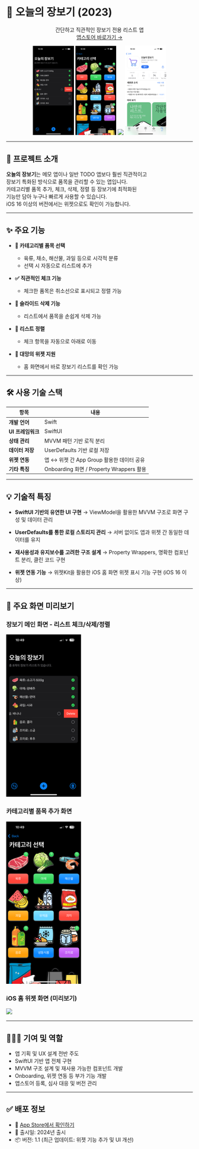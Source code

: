 # 🛒 오늘의 장보기 (2023)

<div align="center">

간단하고 직관적인 장보기 전용 리스트 앱  
[앱스토어 바로가기 →](https://apps.apple.com/kr/app/%EC%98%A4%EB%8A%98%EC%9D%98-%EC%9E%A5%EB%B3%B4%EA%B8%B0/id6472140588)

<img src="assets/img/grocery1.PNG" width="22%" />
<img src="assets/img/grocery2.PNG" width="22%" />
<img src="assets/img/grocery3.PNG" width="22%" />
<img src="assets/img/grocery4.PNG" width="22%" />

</div>

---

## 📝 프로젝트 소개

**오늘의 장보기**는 메모 앱이나 일반 TODO 앱보다 훨씬 직관적이고  
장보기 특화된 방식으로 품목을 관리할 수 있는 앱입니다.  
카테고리별 품목 추가, 체크, 삭제, 정렬 등 장보기에 최적화된  
기능만 담아 누구나 빠르게 사용할 수 있습니다.  
iOS 16 이상의 버전에서는 위젯으로도 확인이 가능합니다.

---

## ✨ 주요 기능

- **🧾 카테고리별 품목 선택**

  - 육류, 채소, 해산물, 과일 등으로 시각적 분류
  - 선택 시 자동으로 리스트에 추가

- **✅ 직관적인 체크 기능**

  - 체크한 품목은 취소선으로 표시되고 정렬 가능

- **🧹 슬라이드 삭제 기능**

  - 리스트에서 품목을 손쉽게 삭제 가능

- **🔀 리스트 정렬**

  - 체크 항목을 자동으로 아래로 이동

- **📱 대망의 위젯 지원**
  - 홈 화면에서 바로 장보기 리스트를 확인 가능

---

## 🛠️ 사용 기술 스택

| 항목              | 내용                                      |
| ----------------- | ----------------------------------------- |
| **개발 언어**     | Swift                                     |
| **UI 프레임워크** | SwiftUI                                   |
| **상태 관리**     | MVVM 패턴 기반 로직 분리                  |
| **데이터 저장**   | UserDefaults 기반 로컬 저장               |
| **위젯 연동**     | 앱 ↔ 위젯 간 App Group 활용한 데이터 공유 |
| **기타 특징**     | Onboarding 화면 / Property Wrappers 활용  |

---

## 💡 기술적 특징

- **SwiftUI 기반의 유연한 UI 구현**
  → ViewModel을 활용한 MVVM 구조로 화면 구성 및 데이터 관리

- **UserDefaults를 통한 로컬 스토리지 관리**
  → 서버 없이도 앱과 위젯 간 동일한 데이터를 유지

- **재사용성과 유지보수를 고려한 구조 설계**
  → Property Wrappers, 명확한 컴포넌트 분리, 클린 코드 구현

- **위젯 연동 기능**
  → 위젯Kit을 활용한 iOS 홈 화면 위젯 표시 기능 구현 (iOS 16 이상)

---

## 📱 주요 화면 미리보기

### 장보기 메인 화면 - 리스트 체크/삭제/정렬

<img src="assets/img/grocery1.PNG" width="40%" />

### 카테고리별 품목 추가 화면

<img src="assets/img/grocery2.PNG" width="40%" />

### iOS 홈 위젯 화면 (미리보기)

<img src="assets/img/grocery3.PNG" width="40%" />

---

## 🙋🏻‍♂️ 기여 및 역할

- 앱 기획 및 UX 설계 전반 주도
- SwiftUI 기반 앱 전체 구현
- MVVM 구조 설계 및 재사용 가능한 컴포넌트 개발
- Onboarding, 위젯 연동 등 부가 기능 개발
- 앱스토어 등록, 심사 대응 및 버전 관리

---

## ✅ 배포 정보

- 📱 [App Store에서 확인하기](https://apps.apple.com/kr/app/%EC%98%A4%EB%8A%98%EC%9D%98-%EC%9E%A5%EB%B3%B4%EA%B8%B0/id6472140588)
- 📅 출시일: 2024년 출시
- 📦 버전: 1.1 (최근 업데이트: 위젯 기능 추가 및 UI 개선)
